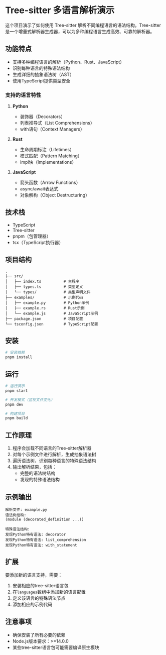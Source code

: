 # Tree-sitter 多语言解析演示

这个项目演示了如何使用 Tree-sitter 解析不同编程语言的语法结构。Tree-sitter 是一个增量式解析器生成器，可以为多种编程语言生成高效、可靠的解析器。

## 功能特点

- 支持多种编程语言的解析（Python、Rust、JavaScript）
- 识别每种语言的特殊语法结构
- 生成详细的抽象语法树（AST）
- 使用TypeScript提供类型安全

### 支持的语言特性

1. **Python**
   - 装饰器（Decorators）
   - 列表推导式（List Comprehensions）
   - with语句（Context Managers）

2. **Rust**
   - 生命周期标注（Lifetimes）
   - 模式匹配（Pattern Matching）
   - impl块（Implementations）

3. **JavaScript**
   - 箭头函数（Arrow Functions）
   - async/await表达式
   - 对象解构（Object Destructuring）

## 技术栈

- TypeScript
- Tree-sitter
- pnpm（包管理器）
- tsx（TypeScript执行器）

## 项目结构

```
.
├── src/
│   ├── index.ts          # 主程序
│   ├── types.ts          # 类型定义
│   └── types/            # 类型声明文件
├── examples/             # 示例代码
│   ├── example.py        # Python示例
│   ├── example.rs        # Rust示例
│   └── example.js        # JavaScript示例
├── package.json          # 项目配置
└── tsconfig.json         # TypeScript配置
```

## 安装

```bash
# 安装依赖
pnpm install
```

## 运行

```bash
# 运行演示
pnpm start

# 开发模式（监视文件变化）
pnpm dev

# 构建项目
pnpm build
```

## 工作原理

1. 程序会加载不同语言的Tree-sitter解析器
2. 对每个示例文件进行解析，生成抽象语法树
3. 遍历语法树，识别每种语言的特殊语法结构
4. 输出解析结果，包括：
   - 完整的语法树结构
   - 发现的特殊语法结构

## 示例输出

```
解析文件: example.py
语法树结构:
(module (decorated_definition ...))

特殊语法结构:
发现Python特有语法: decorator
发现Python特有语法: list_comprehension
发现Python特有语法: with_statement
```

## 扩展

要添加新的语言支持，需要：

1. 安装相应的tree-sitter语言包
2. 在`languages`数组中添加新的语言配置
3. 定义该语言的特殊语法节点
4. 添加相应的示例代码

## 注意事项

- 确保安装了所有必要的依赖
- Node.js版本要求：>=14.0.0
- 某些tree-sitter语言包可能需要编译原生模块
